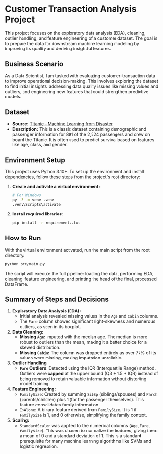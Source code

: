 # Customer Transaction Analysis Project

This project focuses on the exploratory data analysis (EDA), cleaning, outlier handling, and feature engineering of a customer dataset. The goal is to prepare the data for downstream machine learning modeling by improving its quality and deriving insightful features.

## Business Scenario

As a Data Scientist, I am tasked with evaluating customer-transaction data to improve operational decision-making. This involves exploring the dataset to find initial insights, addressing data quality issues like missing values and outliers, and engineering new features that could strengthen predictive models.

## Dataset

* **Source:** [Titanic - Machine Learning from Disaster](https://www.kaggle.com/c/titanic/data)
* **Description:** This is a classic dataset containing demographic and passenger information for 891 of the 2,224 passengers and crew on board the Titanic. It is often used to predict survival based on features like age, class, and gender.

## Environment Setup

This project uses Python 3.10+. To set up the environment and install dependencies, follow these steps from the project's root directory:

1.  **Create and activate a virtual environment:**
    ```bash
    # For Windows
    py -3 -m venv .venv
    .venv\Scripts\activate
    ```
2.  **Install required libraries:**
    ```bash
    pip install -r requirements.txt
    ```

## How to Run

With the virtual environment activated, run the main script from the root directory:

```bash
python src/main.py
```

The script will execute the full pipeline: loading the data, performing EDA, cleaning, feature engineering, and printing the head of the final, processed DataFrame.

## Summary of Steps and Decisions

1.  **Exploratory Data Analysis (EDA):**
    * Initial analysis revealed missing values in the `Age` and `Cabin` columns.
    * The `Fare` column showed significant right-skewness and numerous outliers, as seen in its boxplot.
2.  **Data Cleaning:**
    * **Missing `Age`:** Imputed with the median age. The median is more robust to outliers than the mean, making it a better choice for a skewed distribution.
    * **Missing `Cabin`:** The column was dropped entirely as over 77% of its values were missing, making imputation unreliable.
3.  **Outlier Handling:**
    * **`Fare` Outliers:** Detected using the IQR (Interquartile Range) method. Outliers were **capped** at the upper bound (Q3 + 1.5 * IQR) instead of being removed to retain valuable information without distorting model training.
4.  **Feature Engineering:**
    * `FamilySize`: Created by summing `SibSp` (siblings/spouses) and `Parch` (parents/children) plus 1 (for the passenger themselves). This feature consolidates family information.
    * `IsAlone`: A binary feature derived from `FamilySize`. It is 1 if `FamilySize` is 1, and 0 otherwise, simplifying the family context.
5.  **Scaling:**
    * `StandardScaler` was applied to the numerical columns (`Age`, `Fare`, `FamilySize`). This was chosen to normalize the features, giving them a mean of 0 and a standard deviation of 1. This is a standard prerequisite for many machine learning algorithms like SVMs and logistic regression.